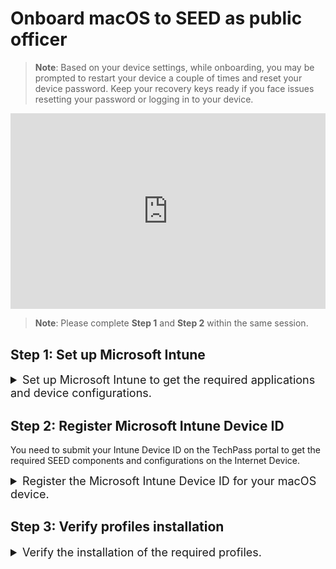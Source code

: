 # Onboard macOS to SEED as public officer

<!-- This page is linked in the TechPass portal-Register Intune Device ID, so please do not rename this file. -->

> **Note**:
>Based on your device settings, while onboarding, you may be prompted to restart your device a couple of times and reset your device password.
>Keep your recovery keys ready if you face issues resetting your password or logging in to your device.

<!--<ifigure>
<iframe title="YouTubeVideoPlayer" src="https://www.youtube.com/embed/P9R5RiMpaVU?showinfo=0" height="640" width="960" frameborder="0" allow="accelerometer; autoplay; encrypted-media; gyroscope; picture-in-picture" allowfullscreen></iframe>
</ifigure>-->

<div style="position:relative;padding-bottom:56.25%;padding-top:30px;height:0;overflow:hidden;">
<iframe style="position:absolute;top:0;left:0;width:100%;height:100%;" src="https://www.youtube.com/embed/P9R5RiMpaVU" title="YouTube video player" frameborder="0" allow="accelerometer; autoplay; clipboard-write; encrypted-media; gyroscope; picture-in-picture; web-share" allowfullscreen="true"></iframe>
</div>

> **Note**: Please complete **Step 1** and **Step 2** within the same session.

## Step 1: Set up Microsoft Intune

<details>
  <summary style="font-size:18px">Set up Microsoft Intune to get the required applications and device configurations.</summary><br>

  1. Go to [Microsoft Intune documentation](https://learn.microsoft.com/en-us/mem/intune/user-help/enroll-your-device-in-intune-macos-cp) and follow the instructions on this page to complete the following:

   a. Download and install Company Portal.

   b. Enroll your Mac device.

  
</details>

## Step 2: Register Microsoft Intune Device ID

You need to submit your Intune Device ID on the TechPass portal to get the required SEED components and configurations on the Internet Device.

<details>
  <summary style="font-size:18px">Register the Microsoft Intune Device ID for your macOS device.</summary><br>

1. Open **Terminal** and run the following commands:

```
intune_id="$(security find-certificate -a /Library/Keychains/System.keychain | egrep -B 4 '\"issu\"<blob>=.+MICROSOFT INTUNE MDM DEVICE CA' | grep alis | cut -d '"' -f 4)"
if [ -z "$intune_id" ]
then
    echo "Intune ID not found"
    return
fi

num_candidates="$(echo "$intune_id" | wc -l | xargs echo -n)"
if [ "$num_candidates" -eq 1 ]
then
    echo "$intune_id"
    return
fi

old_ifs="$IFS"
IFS='\n'
actual_id="Intune ID not found"
curr_latest_end_date_unix=0
while read id
do
    end_date="$(security find-certificate -c "$id" -p /Library/Keychains/System.keychain | openssl x509 -noout -enddate | cut -d '=' -f 2)"
    end_date_unix="$(date -j -f "%b %e %H:%M:%S %Y %Z" "$end_date" "+%s")"
    if [ "$end_date_unix" -ge "$curr_latest_end_date_unix" ]
    then
        actual_id="$id"
        curr_latest_end_date_unix="$end_date_unix"
    fi
done <<< "$intune_id"

IFS="$old_ifs"
echo "$actual_id"
```
2. Take note of the Intune Device ID that is displayed on the Terminal window.

<img src="./images/macos-find-org-id-2.png">

!> If you only have a **SE GSIB** device, submit a [support request](https://go.gov.sg/techpass-sr) to register your Intune Device ID.

3. If you have a **non-SE GSIB** device, go to the [TechPass portal](https://portal.techpass.gov.sg/secure/account/profile) > **My Account** > **Profile**.
4. Click **Onboard device to SEED** and follow the on-screen instructions to submit this Intune Device ID.
5. Ensure that your device is connected to the Internet so that Intune is able to install the required SEED components and configurations. 
6. Within the next 2 hours, check your inbox (organisational email address) to see if you have received the successfully onboarded email.
7. If you don't receive this email after two hours, submit an [incident request](https://go.gov.sg/techpass-sr). 

</details>

## Step 3: Verify profiles installation

<details>
  <summary style="font-size:18px">Verify the  installation of the required profiles.</summary><br>

1. Go to the **Apple menu** > **System Settings** > **Privacy and Security**.
2. Select **Profiles** on the right pane. You should be able to see the following profiles.
<ul style="list-style-type: disc; margin-left: -3px;">
  <li style="margin-bottom:-20px">Credential Profile</span></li>
  <li style="margin-bottom:-20px">Custom Preferences Profile - com.cloudflaare.warp</span></li>
  <li style="margin-bottom:-20px">Custom Preferences Profile - com.microsoft.wdav</li>
  <li style="margin-bottom:-20px">GCC2 ATP Full Disk Access</li>
  <li style="margin-bottom:-20px">GCC2 ATP Kernel Extensions - Custom</li>
  <li style="margin-bottom:-20px">GCC2 ATP Network Filter</li>
  <li style="margin-bottom:-20px">GCC2 ATP Notifications</li>
  <li style="margin-bottom:-20px">GCC2 ATP Onboarding</li>
  <li style="margin-bottom:-20px">Intune MDM Agent SCEP Profile</li>
  <li style="margin-bottom:-20px" style="margin-bottom:-20px">Management Profile</li>
  <li style="margin-bottom:-20px">Passcode Profile</li>
  <li style="margin-bottom:-20px">Privacy Preferences Policy Profile</li>
  <li>System Extension Profile</li>
  </ul>

**Next step**: Proceed to [Post onboarding steps](post-onboarding-instructions/post-onboarding-steps-and-verification).



<!--
<img src="./images/list-of-profiles.png" width=50% height=50%>
  >**Tip**:
   >If **Profiles** page is not displayed, go to the **Apple** menu > **System Preferences** > **Profiles**.
   >If **Management Profile** is not displayed, then from the left side menu, select **Management Profile**.
   

  !> If you are a public officer, complete all the substeps in [Step 2: Register the Microsoft Intune Device ID for your macOS device](https://docs.developer.tech.gov.sg/docs/security-suite-for-engineering-endpoint-devices/onboard-device/mac-os?id=step-2-register-microsoft-intune-device-id-only-for-gsib-users-onboarding-their-internet-device) to get the profiles installed. 

  If you are a vendor or a contractor, the required configuration profiles will be installed as shown below. If profile installation fails, refer to [Common onboarding issues for macOS users](faqs/common-onboarding-issues).

  <kbd>![list-of-profiles](./images/onboarding-for-macos/list-of-profiles.png)</kbd>

  9. Open the **Company Portal** application again.

  10. You will see the success message. Click **Done**.

  <kbd>![all-set](./images/onboarding-for-macos/all-set-2.png)</kbd> 

  intune device id notes: This step is applicable only if you have a GSIB device and your TechPass ID is the same as your organisation email address. In other words, this is applicable for users whose TechPass ID's domain **is not** ```techpass.gov.sg```.



- Skip the following steps if your TechPass ID belongs to the TechPass AAD and has its domain as *techpass.gov.sg*. For example, *peter_wilson<span>@</span>techpass.gov.sg*.

-->


